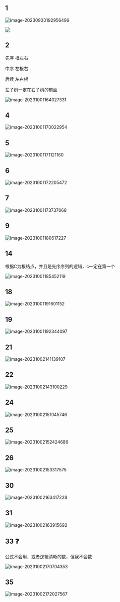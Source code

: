 ## 1

![image-20230930192956496](/Users/yuebinghui/Documents/program/github/note/images/image-20230930192956496.png)

![](/Users/yuebinghui/Documents/program/github/note/images/image-20231001163453935.jpg)

## 2

先序  根左右

中序  左根右

后续  左右根

左子树一定在右子树的前面

![image-20231001164027331](/Users/yuebinghui/Documents/program/github/note/images/image-20231001164027331.png)

## 4

![image-20231001170022954](/Users/yuebinghui/Documents/program/github/note/images/image-20231001170022954.png)

## 5

![image-20231001171121160](/Users/yuebinghui/Documents/program/github/note/images/image-20231001171121160.png)

## 6

![image-20231001172205472](/Users/yuebinghui/Documents/program/github/note/images/image-20231001172205472.png)

## 7

![image-20231001173737068](/Users/yuebinghui/Documents/program/github/note/images/image-20231001173737068.png)

## 9

![image-20231001180617227](/Users/yuebinghui/Documents/program/github/note/images/image-20231001180617227.png)

## 14

根据C为根结点，并且是先序序列的逻辑，c一定在第一个

![image-20231001185452119](/Users/yuebinghui/Documents/program/github/note/images/image-20231001185452119.png)

## 18

![image-20231001191601152](/Users/yuebinghui/Documents/program/github/note/images/image-20231001191601152.png)

## 19

![image-20231001192344097](/Users/yuebinghui/Documents/program/github/note/images/image-20231001192344097.png)

## 21

![image-20231002141139107](/Users/yuebinghui/Documents/program/github/note/images/image-20231002141139107.png)

## 22

![image-20231002143100229](/Users/yuebinghui/Documents/program/github/note/images/image-20231002143100229.png)

## 24

![image-20231002151045746](/Users/yuebinghui/Documents/program/github/note/images/image-20231002151045746.png)

## 25

![image-20231002152424686](/Users/yuebinghui/Documents/program/github/note/images/image-20231002152424686.png)

## 26

![image-20231002153317575](/Users/yuebinghui/Documents/program/github/note/images/image-20231002153317575.png)

## 30

![image-20231002163417228](/Users/yuebinghui/Documents/program/github/note/images/image-20231002163417228.png)

## 31

![image-20231002163915692](/Users/yuebinghui/Documents/program/github/note/images/image-20231002163915692.png)

## 33 ❓

公式不会用，或者逻辑清晰的数，但我不会数

![image-20231002170704353](/Users/yuebinghui/Documents/program/github/note/images/image-20231002170704353.png)

## 35

![image-20231002172027567](/Users/yuebinghui/Documents/program/github/note/images/image-20231002172027567.png)